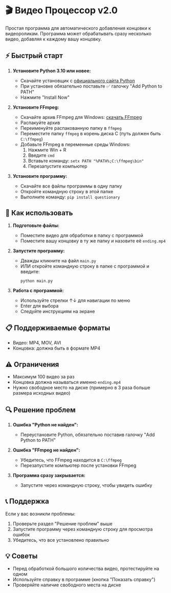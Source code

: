 # 🎬 Видео Процессор v2.0

Простая программа для автоматического добавления концовки к видеороликам. Программа может обрабатывать сразу несколько видео, добавляя к каждому вашу концовку.

## ⚡ Быстрый старт

1. **Установите Python 3.10 или новее:**
   - Скачайте установщик с [официального сайта Python](https://www.python.org/downloads/)
   - При установке обязательно поставьте ✅ галочку "Add Python to PATH"
   - Нажмите "Install Now"

2. **Установите FFmpeg:**
   - Скачайте архив FFmpeg для Windows: [скачать FFmpeg](https://www.gyan.dev/ffmpeg/builds/ffmpeg-git-full.7z)
   - Распакуйте архив
   - Переименуйте распакованную папку в `ffmpeg`
   - Переместите папку `ffmpeg` в корень диска C (путь должен быть `C:\ffmpeg`)
   - Добавьте FFmpeg в переменные среды Windows:
     1. Нажмите Win + R
     2. Введите `cmd`
     3. Вставьте команду: `setx PATH "%PATH%;C:\ffmpeg\bin"`
     4. Перезапустите компьютер

3. **Установите программу:**
   - Скачайте все файлы программы в одну папку
   - Откройте командную строку в этой папке
   - Выполните команду: `pip install questionary`

## 🎯 Как использовать

1. **Подготовьте файлы:**
   - Поместите видео для обработки в папку с программой
   - Поместите вашу концовку в ту же папку и назовите её `ending.mp4`

2. **Запустите программу:**
   - Дважды кликните на файл `main.py`
   - ИЛИ откройте командную строку в папке с программой и введите:
     ```
     python main.py
     ```

3. **Работа с программой:**
   - Используйте стрелки ↑↓ для навигации по меню
   - Enter для выбора
   - Следуйте инструкциям на экране

## 📋 Поддерживаемые форматы

- Видео: MP4, MOV, AVI
- Концовка: должна быть в формате MP4

## ⚠️ Ограничения

- Максимум 100 видео за раз
- Концовка должна называться именно `ending.mp4`
- Нужно свободное место на диске (примерно в 3 раза больше размера исходных видео)

## 🔍 Решение проблем

1. **Ошибка "Python не найден":**
   - Переустановите Python, обязательно поставив галочку "Add Python to PATH"

2. **Ошибка "FFmpeg не найден":**
   - Убедитесь, что FFmpeg находится в `C:\ffmpeg`
   - Перезапустите компьютер после установки FFmpeg

3. **Программа сразу закрывается:**
   - Запустите через командную строку, чтобы увидеть ошибку

## 📞 Поддержка

Если у вас возникли проблемы:
1. Проверьте раздел "Решение проблем" выше
2. Запустите программу через командную строку для просмотра ошибок
3. Убедитесь, что все установлено правильно

## 💡 Советы

- Перед обработкой большого количества видео, протестируйте на одном
- Используйте справку в программе (кнопка "Показать справку")
- Проверяйте наличие свободного места на диске 